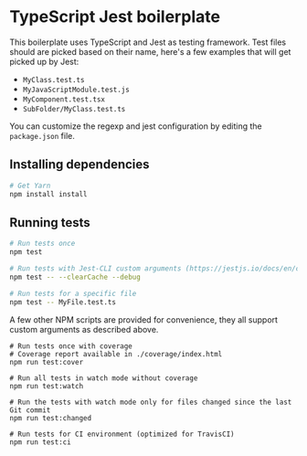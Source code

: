 # TypeScript Jest boilerplate

This boilerplate uses TypeScript and Jest as testing framework.
Test files should are picked based on their name, here's a few examples that will get picked up by Jest:

- `MyClass.test.ts`
- `MyJavaScriptModule.test.js`
- `MyComponent.test.tsx`
- `SubFolder/MyClass.test.ts`

You can customize the regexp and jest configuration by editing the `package.json` file.

## Installing dependencies

```bash
# Get Yarn
npm install install
```

## Running tests

```bash
# Run tests once
npm test

# Run tests with Jest-CLI custom arguments (https://jestjs.io/docs/en/cli.html)
npm test -- --clearCache --debug

# Run tests for a specific file
npm test -- MyFile.test.ts
```

A few other NPM scripts are provided for convenience, they all support custom arguments as described above.

```
# Run tests once with coverage
# Coverage report available in ./coverage/index.html
npm run test:cover

# Run all tests in watch mode without coverage
npm run test:watch

# Run the tests with watch mode only for files changed since the last Git commit
npm run test:changed

# Run tests for CI environment (optimized for TravisCI)
npm run test:ci
```